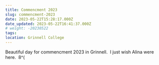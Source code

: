 ```yaml
---
title: Commencment 2023
slug: commencment-2023
date: 2023-05-22T15:28:17.000Z
date_updated: 2023-05-22T16:41:37.000Z
# weight: -20230522
tags:
location: Grinnell College
---
```


Beautiful day for commencment 2023 in Grinnell.  I just wish Alina were here.  8^(
